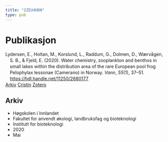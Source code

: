 ```yaml
---
title: "2ZEU4HDN"
type: pub
---
```

<h1>Publikasjon</h1>
<article id="csl-bib-container-2ZEU4HDN" class="csl-bib-container">
  <div class="csl-bib-body" style="line-height: 1.35; padding-left: 1em; text-indent:-1em;">
  <div class="csl-entry">Lydersen, E., Holtan, M., Korslund, L., Raddum, G., Dolmen, D., W&#xE6;rv&#xE5;gen, S. B., &amp; Fjeld, E. (2020). Water chemistry, zooplankton and benthos in small lakes within the distribution area of the rare European pool frog Pelophylax lessonae (Camerano) in Norway. <i>Vann</i>, <i>55</i>(1), 37&#x2013;51. <a href="https://hdl.handle.net/11250/2680177">https://hdl.handle.net/11250/2680177</a></div>
</div>
  <div class="csl-bib-buttons">
    <a href="#taxonomy-article-2ZEU4HDN" class="csl-bib-button">Arkiv</a>
    <a href alt="Cristin URL" class="csl-bib-button">Cristin</a>
    <a href alt="Zotero URL" class="csl-bib-button">Zotero</a>
  </div>
  <div id="csl-bib-meta-container-2ZEU4HDN"></div>
</article>
<div id="csl-bib-meta-2ZEU4HDN" class="csl-bib-meta">
  <article id="taxonomy-article-2ZEU4HDN" class="taxonomy-article">
    <h1>Arkiv</h1>
    <ul>
      <li>Høgskolen i Innlandet</li>
      <li>Fakultet for anvendt økologi, landbruksfag og bioteknologi</li>
      <li>Institutt for bioteknologi</li>
      <li>2020</li>
      <li>Mai</li>
    </ul>
  </article>
</div>
